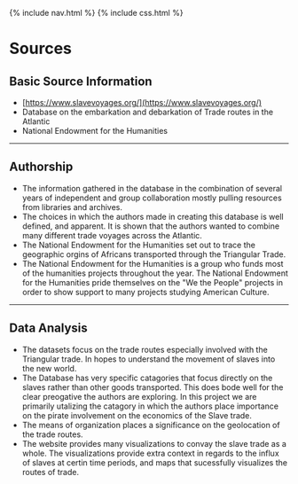 {% include nav.html %} {% include css.html %}

# Sources


## Basic Source Information

* [https://www.slavevoyages.org/](https://www.slavevoyages.org/)
* Database on the embarkation and debarkation of Trade routes in the Atlantic
* National Endowment for the Humanities

---

## Authorship

* The information gathered in the database in the combination of several years of independent and group collaboration mostly pulling resources from libraries and archives.
* The choices in which the authors made in creating this database is well defined, and apparent. It is shown that the authors wanted to combine many different trade voyages across the Atlantic. 
* The National Endowment for the Humanities set out to trace the geographic orgins of Africans transported through the Triangular Trade.
* The National Endowment for the Humanities is a group who funds most of the humanities projects throughout the year. The National Endowment for the Humanities pride themselves on the "We the People" projects in order to show support to many projects studying American Culture.

---

## Data Analysis

* The datasets focus on the trade routes especially involved with the Triangular trade. In hopes to understand the movement of slaves into the new world.
* The Database has very specific catagories that focus directly on the slaves rather than other goods transported. This does bode well for the clear preogative the authors are exploring. In this project we are primarily utalizing the catagory in which the authors place importance on the pirate involvement on the economics of the Slave trade.
* The means of organization places a significance on the geolocation of the trade routes. 
* The website provides many visualizations to convay the slave trade as a whole. The visualizations provide extra context in regards to the influx of slaves at certin time periods, and maps that sucessfully visualizes the routes of trade. 
